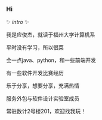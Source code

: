 ### Hi

✨ _intro_ ✨

我是应俊杰，就读于福州大学计算机系

平时没有学习，所以很菜

会一点java、python，和一些前端开发

有一些软件开发比赛经历

乐于分享，想要分享，充满热情

服务外包与软件设计实验室成员

常驻数计2号楼201，欢迎找我玩！
